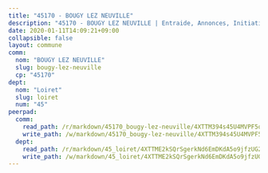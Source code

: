 ```yaml
---
title: "45170 - BOUGY LEZ NEUVILLE"
description: "45170 - BOUGY LEZ NEUVILLE | Entraide, Annonces, Initiatives"
date: 2020-01-11T14:09:21+09:00
collapsible: false
layout: commune
comm:
  nom: "BOUGY LEZ NEUVILLE"
  slug: bougy-lez-neuville
  cp: "45170"
dept:
  nom: "Loiret"
  slug: loiret
  num: "45"
peerpad:
  comm:
    read_path: /r/markdown/45170_bougy-lez-neuville/4XTTM394s45U4MVPF5qRuuMfFEv3zzMqbZJvjAk8NjzyGQGT2
    write_path: /w/markdown/45170_bougy-lez-neuville/4XTTM394s45U4MVPF5qRuuMfFEv3zzMqbZJvjAk8NjzyGQGT2-K3TgUPCYxDdmYrTbvBiWoBnvvsbgJTpVnaSQkAfn7cR2dwdfwJPiS9zkc3VUsCp7fu1Sib2nCgJuCDCDuzafGAJ8TWh4W8sTEjx2efPCLrut5tFvSi5owK4FSA3BwUGS4vZv2A6k
  dept:
    read_path: /r/markdown/45_loiret/4XTTME2kSQrSgerkNd6EmDKdA5o9jfzUG2SAG8C2qVYb3YXN4
    write_path: /w/markdown/45_loiret/4XTTME2kSQrSgerkNd6EmDKdA5o9jfzUG2SAG8C2qVYb3YXN4-K3TgULpEDoP6p5UphGUnEGQQDb2AQTj81Z2trE1ZVsdtBZSXUbkVLE9oEias3DdMz5vmgxRH8ErfnuyVj2VYfJxxhBMoq5ZxQCDrb2jTVFkww5uEThgDKwT8pF9LfJGTpqNraKjJ
---
```


